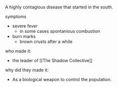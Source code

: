 A highly contagious disease that started in the south. 

symptoms
- severe fever
	- in some cases spontanious combustion
- burn marks
	- brown crusts after a while


who made it:
- the leader of [[The Shadow Collective]] 

why did they made it:
- As a biological weapon to control the population. 
